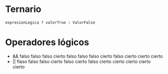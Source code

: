 # Ternario
`expresionLogica ? valorTrue : ValorFalse`

# Operadores lógicos

- &&
falso falso falso
cierto falso falso
falso cierto falso
cierto cierto cierto
- ||
flaso falso falso
cierto falso cierto
falso cierto cierto
cierto cierto cierto
